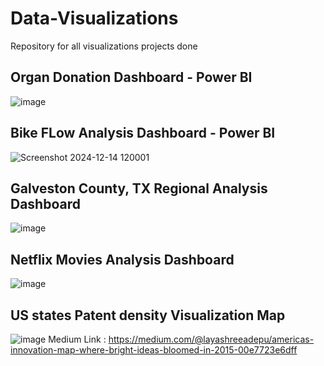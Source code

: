 # Data-Visualizations
Repository for all visualizations projects done

## Organ Donation Dashboard - Power BI
![image](https://github.com/user-attachments/assets/3f5e84b2-01da-4b96-95a7-f2e0131b3feb)

## Bike FLow Analysis Dashboard - Power BI
![Screenshot 2024-12-14 120001](https://github.com/user-attachments/assets/841bf8cd-9137-4955-8f57-09855cb0de15)

## Galveston County, TX Regional Analysis Dashboard
![image](https://github.com/user-attachments/assets/a06b9c0d-16e1-4cd3-a1ec-13801852876b)

## Netflix Movies Analysis Dashboard
![image](https://github.com/user-attachments/assets/8ac5c59d-b2f1-4d14-94b0-05cf3c04839a)

## US states Patent density Visualization Map
![image](https://github.com/user-attachments/assets/f1b3d642-38c0-4ec2-b6db-b2aebb041a81)
Medium Link : https://medium.com/@layashreeadepu/americas-innovation-map-where-bright-ideas-bloomed-in-2015-00e7723e6dff
